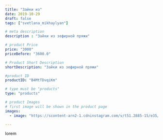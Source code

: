 ```yaml
---
title: "Зайки из"
date: 2019-10-29
draft: false
tags: ["svetlana_mikhaylyan"]

# meta description
description : "Зайки из зефирной пряжи"

# product Price
price: "3000"
priceBefore: "3600.0"

# Product Short Description
shortDescription: "Зайки из зефирной пряжи"

#product ID
productID: "B4MtTDvqiKm"

# type must be "products"
type: "products"

# product Images
# first image will be shown in the product page
images:
  - image: "https://scontent-arn2-1.cdninstagram.com/v/t51.2885-15/e35/75225399_170645654057398_2756606694882851635_n.jpg?se=7&tp=1&_nc_ht=scontent-arn2-1.cdninstagram.com&_nc_cat=110&_nc_ohc=W1DHULfLWRcAX_HRQxo&ccb=7-4&oh=0ac584ef107436a2a88bd8d27e82ca87&oe=60815E07&_nc_sid=86f79a&ig_cache_key=MjE2NTMwNDc0MjY0MjMyODIzMA%3D%3D.2-ccb7-4"

---
```

lorem

